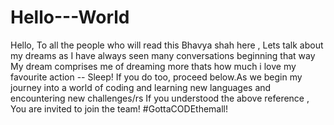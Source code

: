# Hello---World
Hello, To all the people who will read this 
Bhavya shah here ,
Lets talk about my dreams as I have always seen many conversations beginning that way
My dream comprises me of dreaming more thats how much i love my favourite action -- Sleep!
If you do too, proceed below.As we begin my journey into a world of coding and learning new languages and encountering new challenges/rs 
If you understood the above reference , You are invited to join the team! 
#GottaCODEthemall!
